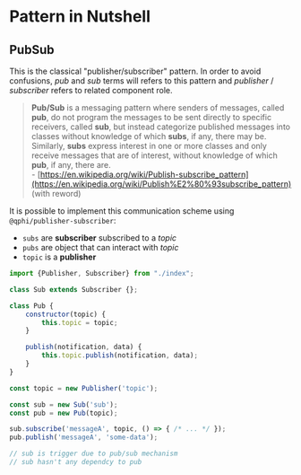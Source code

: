 # Pattern in Nutshell

## PubSub

This is the classical "publisher/subscriber" pattern. In order to avoid confusions, *pub* and *sub* terms will refers to
this pattern and *publisher* / *subscriber* refers to related component role.

> **Pub/Sub** is a messaging pattern where senders of messages, called **pub**, do not program the messages to be sent directly to specific receivers, called **sub**, but instead categorize published messages into classes without knowledge of which **subs**, if any, there may be. Similarly, **subs** express interest in one or more classes and only receive messages that are of interest, without knowledge of which **pub**, if any, there are.
> <br/>- [https://en.wikipedia.org/wiki/Publish-subscribe_pattern](https://en.wikipedia.org/wiki/Publish%E2%80%93subscribe_pattern) (with reword)

It is possible to implement this communication scheme using ``@qphi/publisher-subscriber``:

* `subs` are **subscriber** subscribed to a *topic*
* `pubs` are object that can interact with *topic*
* `topic` is a **publisher**

```js
import {Publisher, Subscriber} from "./index";

class Sub extends Subscriber {};

class Pub {
    constructor(topic) {
        this.topic = topic;
    }

    publish(notification, data) {
        this.topic.publish(notification, data);
    }
}

const topic = new Publisher('topic');

const sub = new Sub('sub');
const pub = new Pub(topic);

sub.subscribe('messageA', topic, () => { /* ... */ });
pub.publish('messageA', 'some-data');

// sub is trigger due to pub/sub mechanism
// sub hasn't any dependcy to pub
```